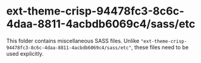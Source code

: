 # ext-theme-crisp-94478fc3-8c6c-4daa-8811-4acbdb6069c4/sass/etc

This folder contains miscellaneous SASS files. Unlike `"ext-theme-crisp-94478fc3-8c6c-4daa-8811-4acbdb6069c4/sass/etc"`, these files
need to be used explicitly.
